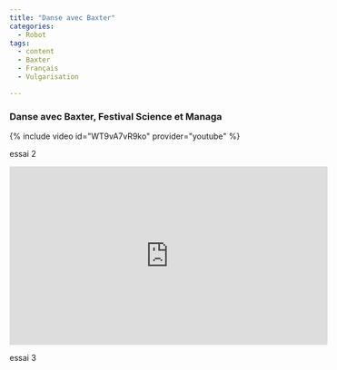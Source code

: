 ```yaml
---
title: "Danse avec Baxter"
categories:
  - Robot
tags:
  - content
  - Baxter
  - Français
  - Vulgarisation

---
```




### Danse avec Baxter, Festival Science et Managa

{% include video id="WT9vA7vR9ko" provider="youtube" %}

essai 2

<div class="responsive-video-container">
<iframe width="560" height="315" src="http://www.youtube.com/embed/WT9vA7vR9ko" frameborder="0"> </iframe>
</div>

essai 3
